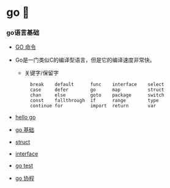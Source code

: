 # go :100:

### go语言基础

- [GO 命令](/go/basic/command.md)
- Go是一门类似C的编译型语言，但是它的编译速度非常快。

	- 关键字/保留字

			break    default      func    interface    select
			case     defer        go      map          struct
			chan     else         goto    package      switch
			const    fallthrough  if      range        type
			continue for          import  return       var

- [hello go](/go/basic/hellogo.md)
- [go 基础](/go/basic/basic.md)
- [struct](/go/basic/struct.md)
- [interface](/go/basic/interface.md)
- [go test](/go/basic/test.md)
- [go 协程](https://studygolang.com/articles/17944)
